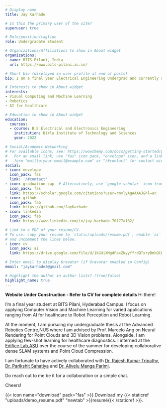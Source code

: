 ```yaml
---
# Display name
title: Jay Karhade

# Is this the primary user of the site?
superuser: true

# Role/position/tagline
role: Undergradate Student

# Organizations/Affiliations to show in About widget
organizations:
- name: BITS Pilani, India
  url: https://www.bits-pilani.ac.in/

# Short bio (displayed in user profile at end of posts)
bio: I am a final year Electrical Engineering Undergrad and currently a visiting research student at the [Advanced Robotics Centre,NUS](https://arc.nus.edu.sg/).

# Interests to show in About widget
interests:
- Visual Computing and Machine Learning
- Robotics
- AI for healthcare

# Education to show in About widget
education:
  courses:
  - course: B.E Electrical and Electronics Engineering
    institution: Birla Institute of Technology and Sciences
    year: 2022

# Social/Academic Networking
# For available icons, see: https://wowchemy.com/docs/getting-started/page-builder/#icons
#   For an email link, use "fas" icon pack, "envelope" icon, and a link in the
#   form "mailto:your-email@example.com" or "/#contact" for contact widget.
social:
- icon: envelope
  icon_pack: fas
  link: '/#contact'
- icon: graduation-cap  # Alternatively, use `google-scholar` icon from `ai` icon pack
  icon_pack: fas
  link: https://scholar.google.com/citations?user=rmvlyAgAAAAJ&hl=en
- icon: github
  icon_pack: fab
  link: https://github.com/JayKarhade
- icon: linkedin
  icon_pack: fab
  link: https://www.linkedin.com/in/jay-karhade-70177a182/

# Link to a PDF of your resume/CV.
# To use: copy your resume to `static/uploads/resume.pdf`, enable `ai` icons in `params.toml`, 
# and uncomment the lines below.
- icon: cv
  icon_pack: ai
  link: https://drive.google.com/file/d/1kGUiXMgdFaxZNyyffrdQTxryBmkQCHTS/view?usp=sharing

# Enter email to display Gravatar (if Gravatar enabled in Config)
email: "jaykarhade3@gmail.com"

# Highlight the author in author lists? (true/false)
highlight_name: true
---
```

**Website Under Construction - Refer to CV for complete details**
Hi there!

I’m a final year student at BITS Pilani, Hyderabad Campus. I focus on applying Computer Vision and Machine Learning for varied applications ranging from AI for healthcare to Robot Perception and Robot Learning.

At the moment, I am pursuing my undergraduate thesis at the Advanced Robotics Centre,NUS where I am advised by Prof. Marcelo Ang on Neural Rendering for Point Clouds and 3D Vision problems. Alongside, I am applying few-shot learning for healthcare diagnostics. I interned at the [Edifice Lab,ASU](https://edificelab.com/) over the course of the summer for developing collaborative dense SLAM systems and Point Cloud Compression.

I am fortunate to have actively collaborated with [Dr. Rajesh Kumar Tripathy](https://scholar.google.com/citations?user=cvw_YK8AAAAJ&hl=en), [Dr. Parikshit Sahatiya](https://scholar.google.co.in/citations?user=sh_wsEEAAAAJ&hl=en) and [Dr. Alivelu Manga Parimi](https://universe.bits-pilani.ac.in/hyderabad/alivelu/profile).

Do reach out to me be it for a collaboration or a simple chat.

Cheers!

{{< icon name="download" pack="fas" >}} Download my {{< staticref "uploads/demo_resume.pdf" "newtab" >}}resumé{{< /staticref >}}.
